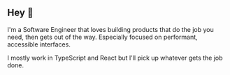 ## Hey 🙏

I'm a Software Engineer that loves building products that do the job you need, then gets out of the way. Especially focused on performant, accessible interfaces.

I mostly work in TypeScript and React but I'll pick up whatever gets the job done.

<!--
**ChristienGuy/ChristienGuy** is a ✨ _special_ ✨ repository because its `README.md` (this file) appears on your GitHub profile.

Here are some ideas to get you started:

- 🔭 I’m currently working on ...
- 🌱 I’m currently learning ...
- 👯 I’m looking to collaborate on ...
- 🤔 I’m looking for help with ...
- 💬 Ask me about ...
- 📫 How to reach me: ...
- 😄 Pronouns: ...
- ⚡ Fun fact: ...
-->

